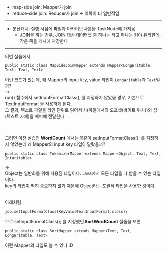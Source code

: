 - map-side join: Mapper가 join
- reduce-side join: Reducer가 join <- 이쪽이 더 일반적임

---

- 분산캐시: 실행 시점에 파일과 아카이브 사본을 TaskNode에 가져옴
  - JOIN을 하는 경우, JOIN 대상 데이터셋 중 하나는 작고 하나는 커야 유리한데, 작은 쪽을 캐시에 저장한다

---

이번 실습에서
```
public static class MapSideJoinMapper extends Mapper<LongWritable, Text, Text, Text>
```
이런 코드가 있는데, 왜 Mapper의 input key, value 타입이 `LongWritable`과 `Text`일까?  
->  
run() 함수에서 setInputFormatClass(); 를 지정하지 않았을 경우, 기본으로 TextInputFormat 을 사용하게 된다.  
그 결과, 텍스트 파일을 라인 단위로 읽어서 키(파일에서의 오프셋(바이트 위치))와 값(텍스트 자체)을 매퍼에 전달한다
<br>
<br>
<br>  
그러면 이전 실습인 **WordCount** 에서는 똑같이 setInputFormatClass(); 를 지정하지 않았는데 왜 Mapper의 input key 타입이 달랐을까?
```
public static class TokenizerMapper extends Mapper<Object, Text, Text, IntWritable>
```
->  
Object는 일반화를 위해 사용된 타입이다. Java에서 모든 타입을 다 받을 수 있는 타입이다.  
key의 타입이 딱히 중요하지 않기 때문에 Object라는 포괄적 타입을 사용한 것이다.
<br>
<br>
<br>
아래처럼
```
job.setInputFormatClass(KeyValueTextInputFormat.class);
```
으로 setInputFormatClass(); 를 지정했던 **SortWordCount** 실습을 보면  
```
public static class SortMapper extends Mapper<Text, Text, LongWritable, Text>
```
이런 Mapper의 타입도 볼 수 있다 :D
